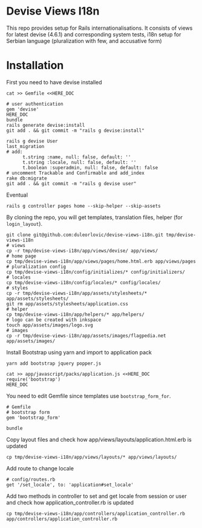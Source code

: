 # Devise Views I18n

This repo provides setup for Rails internationalisations. It consists of views
for latest devise (4.6.1) and corresponding system tests, i18n setup for Serbian
language (pluralization with few, and accusative form)

# Installation

First you need to have devise installed

```
cat >> Gemfile <<HERE_DOC

# user authentication
gem 'devise'
HERE_DOC
bundle
rails generate devise:install
git add . && git commit -m "rails g devise:install"

rails g devise User
last_migration
# add:
      t.string :name, null: false, default: ''
      t.string :locale, null: false, default: ''
      t.boolean :superadmin, null: false, default: false
# uncomment Trackable and Confirmable and add_index
rake db:migrate
git add . && git commit -m "rails g devise user"
```
Eventual
```
rails g controller pages home --skip-helper --skip-assets
```

By cloning the repo, you will get templates, translation files, helper (for
`login_layout`).

```
git clone git@github.com:duleorlovic/devise-views-i18n.git tmp/devise-views-i18n
# views
cp -r tmp/devise-views-i18n/app/views/devise/ app/views/
# home page
cp tmp/devise-views-i18n/app/views/pages/home.html.erb app/views/pages
# pluralization config
cp tmp/devise-views-i18n/config/initializes/* config/initializers/
# locales
cp tmp/devise-views-i18n/config/locales/* config/locales/
# styles
cp -r tmp/devise-views-i18n/app/assets/stylesheets/* app/assets/stylesheets/
git rm app/assets/stylesheets/application.css
# helper
cp tmp/devise-views-i18n/app/helpers/* app/helpers/
# logo can be created with inkspace
touch app/assets/images/logo.svg
# images
cp -r tmp/devise-views-i18n/app/assets/images/flagpedia.net app/assets/images/
```

Install Bootstrap using yarn and import to application pack

```
yarn add bootstrap jquery popper.js

cat >> app/javascript/packs/application.js <<HERE_DOC
require('bootstrap')
HERE_DOC
```

You need to edit Gemfile since templates use `bootstrap_form_for`.

```
# Gemfile
# bootstrap form
gem 'bootstrap_form'

bundle
```

Copy layout files and check how app/views/layouts/application.html.erb is
updated

```
cp tmp/devise-views-i18n/app/views/layouts/* app/views/layouts/
```

Add route to change locale

```
# config/routes.rb
get '/set_locale', to: 'application#set_locale'
```

Add two methods in controller to set and get locale from session or user and
check how application_controller.rb is updated

```
cp tmp/devise-views-i18n/app/controllers/application_controller.rb app/controllers/application_controller.rb
```
